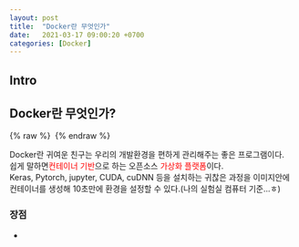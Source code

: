 ```yaml
---
layout: post
title:  "Docker란 무엇인가"
date:   2021-03-17 09:00:20 +0700
categories: [Docker]
---
```

<link rel = "stylesheet" href ="/static/css/bootstrap.min.css">


Intro
------------------------
## Docker란 무엇인가?<br/>

{% raw %} <img src="https://Kimjs11.github.io/img/homepage-docker-logo.png" alt=""> {% endraw %}

Docker란 귀여운 친구는 우리의 개발환경을 편하게 관리해주는 좋은 프로그램이다.<br/>
쉽게 말하면<span style="color:red">컨테이너 기반</span>으로 하는 오픈소스 <span style="color:red">가상화 플랫폼</span>이다.<br/>
Keras, Pytorch, jupyter, CUDA, cuDNN 등을 설치하는 귀찮은 과정을 이미지안에 컨테이너를 생성해 10초만에 환경을 설정할 수 있다.(나의 실험실 컴퓨터 기준...ㅎ)<br/>

### 장점
- 
